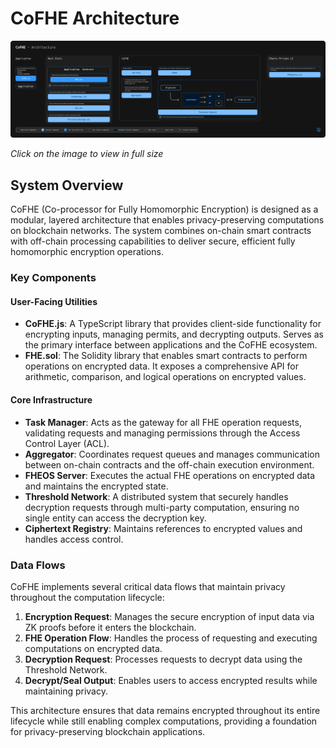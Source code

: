 # CoFHE Architecture

[![Architecture](../../../static/img/assets/Architecture.svg)](../../../static/img/assets/Architecture.svg)

*Click on the image to view in full size*

## System Overview

CoFHE (Co-processor for Fully Homomorphic Encryption) is designed as a modular, layered architecture that enables privacy-preserving computations on blockchain networks. The system combines on-chain smart contracts with off-chain processing capabilities to deliver secure, efficient fully homomorphic encryption operations.

### Key Components

#### User-Facing Utilities
- **CoFHE.js**: A TypeScript library that provides client-side functionality for encrypting inputs, managing permits, and decrypting outputs. Serves as the primary interface between applications and the CoFHE ecosystem.
- **FHE.sol**: The Solidity library that enables smart contracts to perform operations on encrypted data. It exposes a comprehensive API for arithmetic, comparison, and logical operations on encrypted values.

#### Core Infrastructure
- **Task Manager**: Acts as the gateway for all FHE operation requests, validating requests and managing permissions through the Access Control Layer (ACL).
- **Aggregator**: Coordinates request queues and manages communication between on-chain contracts and the off-chain execution environment.
- **FHEOS Server**: Executes the actual FHE operations on encrypted data and maintains the encrypted state.
- **Threshold Network**: A distributed system that securely handles decryption requests through multi-party computation, ensuring no single entity can access the decryption key.
- **Ciphertext Registry**: Maintains references to encrypted values and handles access control.

### Data Flows

CoFHE implements several critical data flows that maintain privacy throughout the computation lifecycle:

1. **Encryption Request**: Manages the secure encryption of input data via ZK proofs before it enters the blockchain.
2. **FHE Operation Flow**: Handles the process of requesting and executing computations on encrypted data.
3. **Decryption Request**: Processes requests to decrypt data using the Threshold Network.
4. **Decrypt/Seal Output**: Enables users to access encrypted results while maintaining privacy.

This architecture ensures that data remains encrypted throughout its entire lifecycle while still enabling complex computations, providing a foundation for privacy-preserving blockchain applications.

